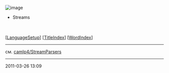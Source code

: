 ![image](logo.png)
-   Streams

\
\
 [[LanguageSetup](LanguageSetup.html)] [[TitleIndex](TitleIndex.html)]
[[WordIndex](WordIndex.html)]

* * * * *

см. [camlp4/StreamParsers](camlunity.ru/camlp4(2f)StreamParsers.html)

* * * * *

2011-03-26 13:09
